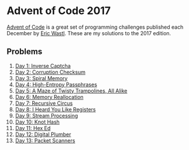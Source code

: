 Advent of Code 2017
===================
[Advent of Code](https://adventofcode.com/) is a great set of programming challenges published each December by [Eric Wastl](http://was.tl/).  These are my solutions to the 2017 edition.

Problems
--------
1.  [Day 1: Inverse Captcha](/day-01/DayOne/)
2.  [Day 2: Corruption Checksum](/day-02/DayTwo/)
3.  [Day 3: Spiral Memory](/day-03/Day3/)
4.  [Day 4: High-Entropy Passphrases](/day-04/Day4/)
5.  [Day 5: A Maze of Twisty Trampolines, All Alike](/day-05/Day5/)
6.  [Day 6: Memory Reallocation](/day-06/Day6/)
7.  [Day 7: Recursive Circus](/day-07/Day7/)
8.  [Day 8: I Heard You Like Registers](/day-08/Day8/)
9.  [Day 9: Stream Processing](/day-09/Day9/)
10.  [Day 10: Knot Hash](/day-10/Day10/)
11.  [Day 11: Hex Ed](/day-11/Day11/)
12.  [Day 12: Digital Plumber](/day-12/Day12/)
13.  [Day 13: Packet Scanners](/day-13/Day13/)